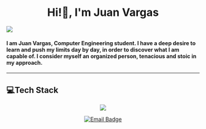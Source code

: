 <h1 align=center>Hi!👋, I'm Juan Vargas </h1>
<img src="https://pbs.twimg.com/media/GOxUPoqWgAEV2dY?format=jpg&name=large">
<div aling="center">
<h4>I am Juan Vargas, Computer Engineering student. I have a deep desire to learn and push my limits day by day, in order to discover what I am capable of. I consider myself an organized person, tenacious and stoic in my approach.</h4>
  <hr>
  <h2><b>💻Tech Stack</b></h2>
</div>
<p align="center">
  <a href="https://skillicons.dev">
    <img src="https://skillicons.dev/icons?i=html,css,js,python,java,flutter,linux,git&perline=14" />
  </a>
</p>
<div align="center">
  <a href="mailto:juan.vargasr432@gmail.com">
    <img src="https://img.shields.io/badge/juan.vargasr432%gmail.com-white?style=for-the-badge&logo=Gmail" alt="Email Badge">
  </a>
</div>
